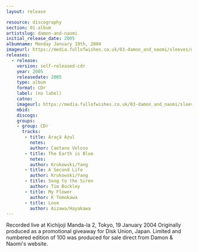 ```yaml
---
layout: release

resource: discography
section: 01-album
artistslug: damon-and-naomi
initial_release_date: 2005
albumname: Monday January 19th, 2004
imageurl: https://media.fullofwishes.co.uk/03-damon_and_naomi/sleeves/damon-and-naomi-19-january-2004.jpg
releases:
  - release:
    version: self-released-cdr
    year: 2005
    releasedate: 2005
    type: album
    format: CDr
    label: (no label)
    catno:
    imageurl: https://media.fullofwishes.co.uk/03-damon_and_naomi/sleeves/damon-and-naomi-19-january-2004.jpg
    mbid:
    discogs:
    groups:
    - group: CDr
      tracks:
       - title: Araçá Azul
         notes:
         author: Caetano Veloso
       - title: The Earth is Blue
         notes:
         author: Krukowski/Yang
       - title: A Second Life
         author: Krukowski/Yang
       - title: Song to the Siren
         author: Tim Buckley
       - title: My Flower
         author: K Tomokawa
       - title: Love
         author: Aizawa/Hayakawa
---
```

Recorded live at Kichijoji Manda-la 2, Tokyo, 19 January 2004
Originally produced as a promotional giveaway for Disk Union, Japan.
Limited and numbered edition of 100 was produced for sale direct from Damon & Naomi's website.

